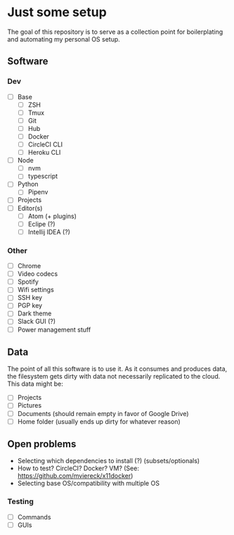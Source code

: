 # Just some setup

The goal of this repository is to serve as a collection point for boilerplating and automating my personal OS setup.

## Software

### Dev
- [ ] Base
  - [ ] ZSH
  - [ ] Tmux
  - [ ] Git
  - [ ] Hub
  - [ ] Docker
  - [ ] CircleCI CLI
  - [ ] Heroku CLI
- [ ] Node
  - [ ] nvm
  - [ ] typescript
- [ ] Python
  - [ ] Pipenv
- [ ] Projects
- [ ] Editor(s)
  - [ ] Atom (+ plugins)
  - [ ] Eclipe (?)
  - [ ] Intellij IDEA (?)

### Other
- [ ] Chrome
- [ ] Video codecs
- [ ] Spotify
- [ ] Wifi settings
- [ ] SSH key
- [ ] PGP key
- [ ] Dark theme
- [ ] Slack GUI (?)
- [ ] Power management stuff

## Data
The point of all this software is to use it. As it consumes and produces data, the filesystem gets dirty with data not necessarily replicated to the cloud. This data might be:
- [ ] Projects
- [ ] Pictures
- [ ] Documents (should remain empty in favor of Google Drive)
- [ ] Home folder (usually ends up dirty for whatever reason)

## Open problems
- Selecting which dependencies to install (?) (subsets/optionals)
- How to test? CircleCI? Docker? VM? (See: https://github.com/mviereck/x11docker)
- Selecting base OS/compatibility with multiple OS

### Testing

- [ ] Commands
- [ ] GUIs
